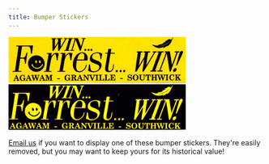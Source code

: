 ```yaml
---
title: Bumper Stickers
---
```

<img src="assets/images/Bumper Sticker Yellow-thumbnail.jpg" alt="Forrest Bumper Sticker, Yellow" float="right">
<img src="assets/images/Bumper Sticker Black-thumbnail.jpg" alt="Forrest Bumper Sticker, Yellow" float="right">

<a href="mailto:{{ site.email }}">Email us</a> if you want to display one of these bumper stickers.  They're easily removed, but you may want to keep yours for its historical value!
